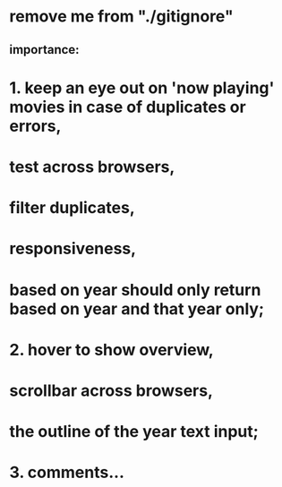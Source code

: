 # remove me from "./gitignore"

## importance:
# 1. keep an eye out on 'now playing' movies in case of duplicates or errors,
# test across browsers,
# filter duplicates,
# responsiveness,
# based on year should only return based on year and that year only;

# 2. hover to show overview,
# scrollbar across browsers,
# the outline of the year text input;
<!-- # bigger backdrop images; => finished -->

# 3. comments...
